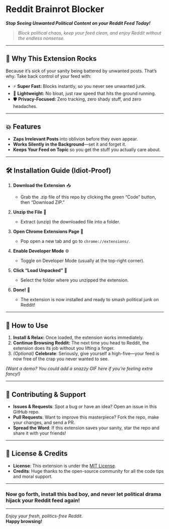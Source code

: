 # **Reddit Brainrot Blocker**  
**_Stop Seeing Unwanted Political Content on your Reddit Feed Today!_**  

> *Block political chaos, keep your feed clean, and enjoy Reddit without the endless nonsense.*  

---

## 🚀 **Why This Extension Rocks**  
Because it’s sick of your sanity being battered by unwanted posts. That’s why. Take back control of your feed with:  

- ⚡ **Super Fast:** Blocks instantly, so you never see unwanted junk.  
- 🎯 **Lightweight:** No bloat, just raw speed that hits the ground running.  
- 🛡️ **Privacy-Focused:** Zero tracking, zero shady stuff, and zero headaches.  

---

## 💥 **Features**  
- **Zaps Irrelevant Posts** into oblivion before they even appear.  
- **Works Silently in the Background**—set it and forget it.  
- **Keeps Your Feed on Topic** so you get the stuff you actually care about.  

---

## 🛠️ **Installation Guide (Idiot-Proof)**  

1. **Download the Extension** 📥  
   - Grab the .zip file of this repo by clicking the green “Code” button, then “Download ZIP.”  

2. **Unzip the File** 📂  
   - Extract (unzip) the downloaded file into a folder.  

3. **Open Chrome Extensions Page** 🔧  
   - Pop open a new tab and go to `chrome://extensions/`.  

4. **Enable Developer Mode** ⚙️  
   - Toggle on Developer Mode (usually at the top-right corner).  

5. **Click “Load Unpacked”** 📌  
   - Select the folder where you unzipped the extension.  

6. **Done!** 🎉  
   - The extension is now installed and ready to smash political junk on Reddit!  

---

## 🎉 **How to Use**  
1. **Install & Relax:** Once loaded, the extension works immediately.  
2. **Continue Browsing Reddit:** The next time you head to Reddit, the extension does its job without you lifting a finger.  
3. *(Optional)* **Celebrate**: Seriously, give yourself a high-five—your feed is now free of the crap you never wanted to see.  

*(Want a demo? You could add a snazzy GIF here if you’re feeling extra fancy!)*  

---

## 📣 **Contributing & Support**  
- **Issues & Requests**: Spot a bug or have an idea? Open an issue in this GitHub repo.  
- **Pull Requests**: Want to improve this masterpiece? Fork the repo, make your changes, and send a PR.  
- **Spread the Word**: If this extension saves your sanity, star the repo and share it with your friends!  

---

## 📜 **License & Credits**  
- **License**: This extension is under the [MIT License](LICENSE).  
- **Credits**: Huge thanks to the open-source community for all the code tips and moral support.  

---

### Now go forth, install this bad boy, and never let political drama hijack your Reddit feed again!  

---  

*Enjoy your fresh, politics-free Reddit.*  
**Happy browsing!**
